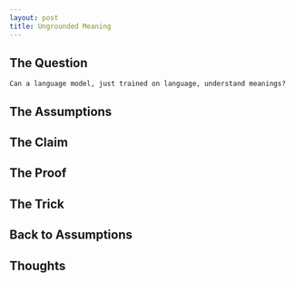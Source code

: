 ```yaml
---
layout: post
title: Ungrounded Meaning
---
```


## The Question

``
Can a language model, just trained on language, understand meanings?
``

## The Assumptions

## The Claim


## The Proof


## The Trick


## Back to Assumptions

## Thoughts
